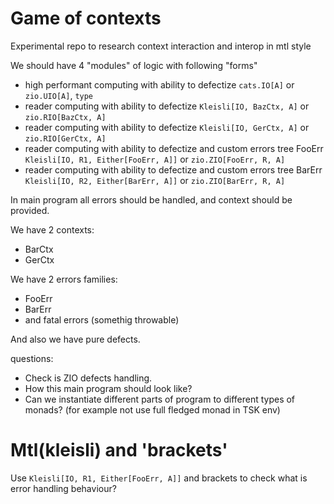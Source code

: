 # Game of contexts

Experimental repo to research context interaction and interop in mtl style

We should have 4 "modules" of logic with following "forms"
 - high performant computing with ability to defectize `cats.IO[A]` or `zio.UIO[A]`, `type `
 - reader computing with ability to defectize `Kleisli[IO, BazCtx, A]` or `zio.RIO[BazCtx, A]`
 - reader computing with ability to defectize `Kleisli[IO, GerCtx, A]` or `zio.RIO[GerCtx, A]`
 - reader computing with ability to defectize and custom errors tree FooErr `Kleisli[IO, R1, Either[FooErr, A]]` or `zio.ZIO[FooErr, R, A]`
 - reader computing with ability to defectize and custom errors tree BarErr `Kleisli[IO, R2, Either[BarErr, A]]` or `zio.ZIO[BarErr, R, A]`

In main program all errors should be handled, and context should be provided.

We have 2 contexts:
 - BarCtx
 - GerCtx

We have 2 errors families:
 - FooErr
 - BarErr
 - and fatal errors (somethig throwable)

And also we have pure defects.

questions: 
 - Check is ZIO defects handling.
 - How this main program should look like?
 - Can we instantiate different parts of program to different types of monads? (for example not use full fledged monad in TSK env)

# Mtl(kleisli) and 'brackets'

Use `Kleisli[IO, R1, Either[FooErr, A]]` and brackets to check what is error handling behaviour?